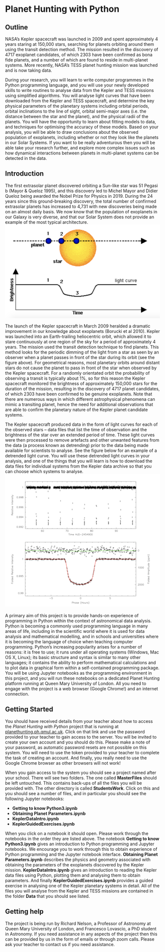 # Planet Hunting with Python

## Outline
NASA’s Kepler spacecraft was launched in 2009 and spent approximately 4 years staring at 150,000 stars, searching for planets orbiting around them using the transit detection method. The mission resulted in the discovery of 4717 exoplanet candidates, of which 2303 have been confirmed as bona fide planets, and a number of which are found to reside in multi-planet systems. More recently, NASA’s TESS planet hunting mission was launched and is now taking data. 

During your research, you will learn to write computer programmes in the Python programming language, and you will use your newly developed skills to write routines to analyse data from the Kepler and TESS missions using simplified algorithms. You will analyse light curves that have been downloaded from the Kepler and TESS spacecraft, and determine the key physical parameters of the planetary systems including orbital periods, orbital inclinations to the line of sight, orbital semi-major axes (i.e. the distance between the star and the planet), and the physical radii of the planets. You will have the opportunity to learn about fitting models to data, and techniques for optimising the accuracy of these models. Based on your analysis, you will be able to draw conclusions about the observed population of exoplanets, including whether or not they look like the planets in our Solar Systems. If you want to be really adventurous then you will be able take your research further, and explore more complex issues such as how dynamical interactions between planets in multi-planet systems can be detected in the data.

## Introduction
The first extrasolar planet discovered orbiting a Sun-like star was 51 Pegasi b (Mayor & Queloz 1995), and this discovery led to Michel Mayor and Didier Queloz being awarded the Nobel Prize for Physics in 2019. During the 24 years since this ground-breaking discovery, the total number of confirmed extrasolar planets has increased to 4,731 with new discoveries being made on an almost daily basis. We now know that the population of exoplanets in our Galaxy is very diverse, and that our Solar System does not provide an example of the most typical architecture.
![Alt](./ReadmeFigures/f1.png)

The launch of the Kepler spacecraft in March 2009 heralded a dramatic improvement in our knowledge about exoplanets (Borucki et al 2010). Kepler was launched into an Earth-trailing heliocentric orbit, which allowed it to stare
continuously at one region of the sky for a period of approximately 4 years. The mission used the transit detection technique to find planets. This method looks for the periodic dimming of the light from a star as seen by an observer when a planet passes in front of the star during its orbit (see the figure above). For geometrical reasons, most planetary orbits around distant stars do not cause the planet to pass in front of the star when observed by the Kepler spacecraft. For a randomly orientated orbit the probability of observing a transit is typically about 1%, so for this reason the Kepler spacecraft monitored the brightness of approximately 150,000 stars for the duration of the mission, resulting in the discovery of 4717 planet candidates, of which 2303 have been confirmed to be genuine exoplanets. Note that there are numerous ways in which different astrophysical phenomena can mimic a transiting planet, hence the need for additional observations that are able to confirm the planetary nature of the Kepler planet candidate systems.

The Kepler spacecraft produced data in the form of light curves for each of the observed stars – data files that list the time of observation and the brightness of the star over an extended period of time. These light curves were then processed to remove artefacts and other unwanted features from the data (a process known as detrending) prior to the data being made available for scientists to analyse. See the figure below for an example of a detrended light curve. You will use these detrended light curves in your analysis, and one of the things that you will learn is how to download the data files for individual systems from the Kepler data archive so that you can choose which systems to analyse.
![Alt](./ReadmeFigures/f2.png)

A primary aim of this project is to provide hands-on experience of programming in Python within the context of astronomical data analysis. Python is becoming a commonly used programming language in many areas of life, including in the scientific world where it is used for data analysis and mathematical modelling, and in schools and universities where it is becoming the language of choice when teaching computer programming. Python’s increasing popularity arises for a number of reasons: it is free to use; it runs under all operating systems (Windows, Mac OS X, Linux); its basic structure and syntax is similar to many other languages; it contains the ability to perform mathematical calculations and to plot data in graphical form within a self-contained programming package. You will be using Jupyter notebooks as the programming environment in this project, and you will run these notebooks on a dedicated Planet Hunting platform running at Queen Mary University of London. All you need to engage with the project is a web browser (Google Chrome!) and an internet connection.

## Getting Started

You should have received details from your teacher about how to access the *Planet Hunting with Python* project that is running at [planethunting.ph.qmul.ac.uk](https://planethunting.ph.qmul.ac.uk/). Click on that link and use the password provided to your teacher to gain access to the server. You will be invited to create your own account and you should do this. Please make a note of your password, as automatic password resets are not possible on this system. You will need to use the token provided to your teacher to complete the task of creating an account. And finally, you really need to use the Google Chrome browser as other browsers will not work!

When you gain access to the system you should see a project named after your school. There will see two folders. The one called **MasterFiles** should be left untouched. This contains back-ups of all the files you will be provided with. The other directory is called **StudentsWork**. Click on this and you should see a number of files, and in particular you should see the following Jupyter notebooks:  
* **Getting to know Python3.ipynb**
* **Obtaining Planet Parameters.ipynb**
* **KeplerDataIntro.ipynb**
* **KeplerGuidedExercises.ipynb**

When you click on a notebook it should open. Please work through the notebooks in the order they are listed above. The notebook **Getting to know Python3.ipynb** gives an introduction to Python programming and Jupyter notebooks. We encourage you to work through this to obtain experience of Python programming and the Jupyter notebook interface. **Obtaining Planet Parameters.ipynb** describes the physics and geometry associated with obtaining the parameters of the exoplanets discovered by the Kepler mission. **KeplerDataIntro.ipynb** gives an introduction to reading the Kepler data files using Python, plotting them and analysing them to obtain parameters. And finally **KeplerGuidedExercises.ipynb** provides a guided exercise in analysing one of the Kepler planetary systems in detail. All of the files you will analyse from the Kepler and TESS missions are contained in the folder **Data** that you should see listed.

## Getting help

The project is being run by Richard Nelson, a Professor of Astronomy at Queen Mary University of London, and Francesco Lovascio, a PhD student in Astronomy. If you need assistance in any aspects of the project then this can be provided by us in the form of emails or through zoom calls. Please ask your teacher to contact us if you need assistance.
